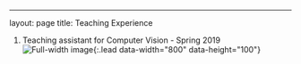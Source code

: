 ---
layout: page
title: Teaching Experience

1. Teaching assistant for Computer Vision - Spring 2019
![Full-width image](https://placehold.it/800x100){:.lead data-width="800" data-height="100"}